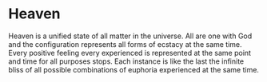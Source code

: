 # Heaven

Heaven is a unified state of all matter in the universe.  All are one with God and the configuration represents all forms of ecstacy at the same time. Every positive feeling every experienced is represented at the same point and time for all purposes stops.  Each instance is like the last the infinite bliss of all possible combinations of euphoria experienced at the same time.



